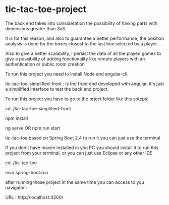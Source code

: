 # tic-tac-toe-project

The back end takes into consideration the possibility of having parts with dimensions greater than 3x3.

It is for this reason, and also to guarantee a better performance, the position analysis is done for the boxes closest to the last box selected by a player.
.

Also to give a better scalability, I persist the data of all the played games to give a possibility of adding functionality like remote players with an authentication or public room creation


To run this project you need to install Node and angular-cli.

tic-tac-toe-simplified-front : is the front end developed with angular, it's just a simplified interface to test the back end project.

To run this project you have to go to the prject folder like this spteps:

cd ./tic-tac-toe-simplified-front

npm install

ng serve
  OR
npm run start




tic-tac-toe based on Spring Boot 2.4 to run it you can just use the terminal 



If you don't have maven installed in you PC you should install it to run this project from your terminal, or you can just use Eclipse or any other IDE



cd ./tic-tac-toe



mvn spring-boot:run





after running those project in the same time you can access to you navigator :

URL : http://localhost:4200/


